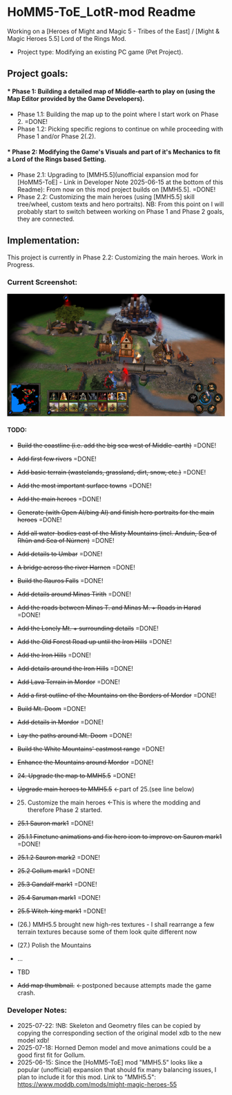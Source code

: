 # HoMM5-ToE_LotR-mod Readme
Working on a [Heroes of Might and Magic 5 - Tribes of the East] / [Might & Magic Heroes 5.5] Lord of the Rings Mod.

* Project type: Modifying an existing PC game (Pet Project).

## Project goals:
#### * Phase 1: Building a detailed map of Middle-earth to play on (using the Map Editor provided by the Game Developers).

* Phase 1.1: Building the map up to the point where I start work on Phase 2. =DONE!
* Phase 1.2: Picking specific regions to continue on while proceeding with Phase 1 and/or Phase 2(.2).

#### * Phase 2: Modifying the Game's Visuals and part of it's Mechanics to fit a Lord of the Rings based Setting.

* Phase 2.1: Upgrading to [MMH5.5](unofficial expansion mod for [HoMM5-ToE] - Link in Developer Note 2025-06-15 at the bottom of this Readme): From now on this mod project builds on [MMH5.5]. =DONE!
* Phase 2.2: Customizing the main heroes (using [MMH5.5] skill tree/wheel, custom texts and hero portraits). NB: From this point on I will probably start to switch between working on Phase 1 and Phase 2 goals, they are connected.

## Implementation:
This project is currently in Phase 2.2: Customizing the main heroes. Work in Progress.
  
### Current Screenshot:
![alt text](https://github.com/civilbarbar/HoMM5-ToE_LotR-mod/blob/main/Phase1/screenshots/2025-05-11_lonely-mountain-01.png?raw=true "In-game screenshot of Middle-earth map at Lonely Mountain")

#### TODO:  

* ~~Build the coastline (i.e. add the big sea west of Middle-earth)~~ =DONE!
* ~~Add first few rivers~~ =DONE!
* ~~Add basic terrain (wastelands, grassland, dirt, snow, etc.)~~ =DONE!
* ~~Add the most important surface towns~~ =DONE!
* ~~Add the main heroes~~ =DONE!
* ~~Generate (with Open AI/bing AI) and finish hero portraits for the main heroes~~ =DONE!
* ~~Add all water-bodies east of the Misty Mountains (incl. Anduin, Sea of Rhûn and Sea of Núrnen)~~ =DONE!
* ~~Add details to Umbar~~ =DONE!
* ~~A bridge across the river Harnen~~ =DONE!
* ~~Build the Rauros Falls~~ =DONE!
* ~~Add details around Minas Tirith~~ =DONE!
* ~~Add the roads between Minas T. and Minas M. + Roads in Harad~~ =DONE!
* ~~Add the Lonely Mt. + surrounding details~~ =DONE!
* ~~Add the Old Forest Road up until the Iron Hills~~ =DONE!
* ~~Add the Iron Hills~~ =DONE!
* ~~Add details around the Iron Hills~~ =DONE!
* ~~Add Lava Terrain in Mordor~~ =DONE!
* ~~Add a first outline of the Mountains on the Borders of Mordor~~ =DONE!
* ~~Build Mt. Doom~~ =DONE!
* ~~Add details in Mordor~~ =DONE!
* ~~Lay the paths around Mt. Doom~~ =DONE!
* ~~Build the White Mountains' eastmost range~~ =DONE!
* ~~Enhance the Mountains around Mordor~~ =DONE!
* ~~24. Upgrade the map to MMH5.5~~ =DONE!
* ~~Upgrade main heroes to MMH5.5~~ <-part of 25.(see line below)
* 25. Customize the main heroes <-This is where the modding and therefore Phase 2 started.
* ~~25.1 Sauron mark1~~ =DONE!
* ~~25.1.1 Finetune animations and fix hero icon to improve on Sauron mark1~~ =DONE!
* ~~25.1.2 Sauron mark2~~ =DONE!
* ~~25.2 Gollum mark1~~ =DONE!
* ~~25.3 Gandalf mark1~~ =DONE!
* ~~25.4 Saruman mark1~~ =DONE!
* ~~25.5 Witch-king mark1~~ =DONE!

* (26.) MMH5.5 brought new high-res textures - I shall rearrange a few terrain textures because some of them look quite different now
* (27.) Polish the Mountains
* ...
* TBD

* ~~Add map thumbnail.~~ <-postponed because attempts made the game crash.

  
### Developer Notes:
* 2025-07-22: !NB: Skeleton and Geometry files can be copied by copying the corresponding section of the original model xdb to the new model xdb!
* 2025-07-18: Horned Demon model and move animations could be a good first fit for Gollum.
* 2025-06-15: Since the [HoMM5-ToE] mod "MMH5.5" looks like a popular (unofficial) expansion that should fix many balancing issues, I plan to include it for this mod. Link to "MMH5.5": https://www.moddb.com/mods/might-magic-heroes-55
